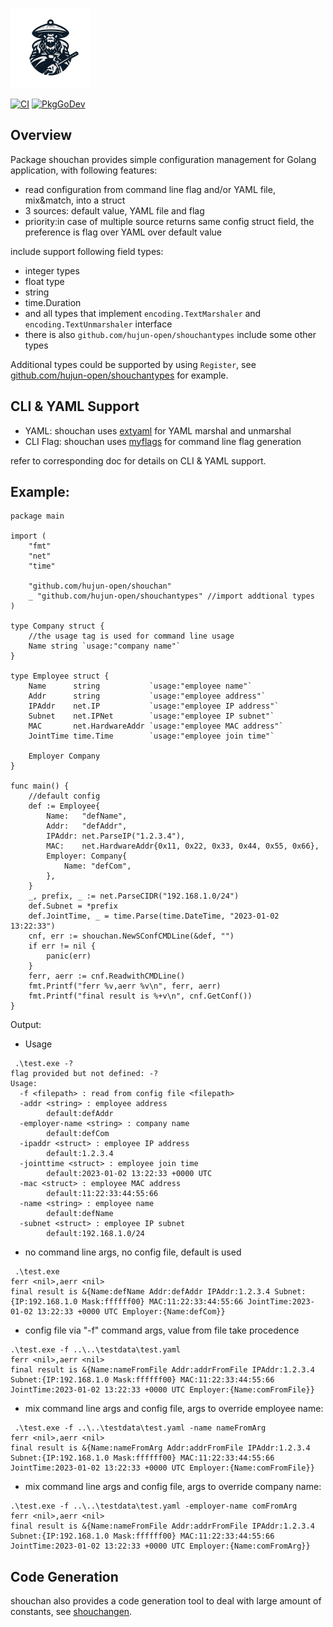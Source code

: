 ![shouchan](./logo128.png)

[![CI](https://github.com/hujun-open/shouchan/actions/workflows/main.yml/badge.svg)](https://github.com/hujun-open/shouchan/actions/workflows/main.yml)
[![PkgGoDev](https://pkg.go.dev/badge/github.com/hujun-open/shouchan)](https://pkg.go.dev/github.com/hujun-open/shouchan)

## Overview
Package shouchan provides simple configuration management for Golang application, with following features:

  - read configuration from command line flag and/or YAML file, mix&match, into a struct
  - 3 sources: default value, YAML file and flag
  - priority:in case of multiple source returns same config struct field, the preference is flag over YAML over default value

include support following field types:
- integer types
- float type
- string
- time.Duration
- and all types that implement `encoding.TextMarshaler` and `encoding.TextUnmarshaler` interface
- there is also `github.com/hujun-open/shouchantypes` include some other types

Additional types could be supported by using `Register`, see [github.com/hujun-open/shouchantypes](https://github.com/hujun-open/shouchantypes) for example. 

## CLI & YAML Support

- YAML: shouchan uses [extyaml](https://pkg.go.dev/github.com/hujun-open/extyaml) for YAML marshal and unmarshal 
- CLI Flag: shouchan uses [myflags](https://pkg.go.dev/github.com/hujun-open/myflags) for command line flag generation

refer to corresponding doc for details on CLI & YAML support. 


## Example:
```
package main

import (
	"fmt"
	"net"
	"time"

	"github.com/hujun-open/shouchan"
	_ "github.com/hujun-open/shouchantypes" //import addtional types
)

type Company struct {
	//the usage tag is used for command line usage
	Name string `usage:"company name"`
}

type Employee struct {
	Name      string           `usage:"employee name"`
	Addr      string           `usage:"employee address"`
	IPAddr    net.IP           `usage:"employee IP address"`
	Subnet    net.IPNet        `usage:"employee IP subnet"`
	MAC       net.HardwareAddr `usage:"employee MAC address"`
	JointTime time.Time        `usage:"employee join time"`

	Employer Company
}

func main() {
	//default config
	def := Employee{
		Name:   "defName",
		Addr:   "defAddr",
		IPAddr: net.ParseIP("1.2.3.4"),
		MAC:    net.HardwareAddr{0x11, 0x22, 0x33, 0x44, 0x55, 0x66},
		Employer: Company{
			Name: "defCom",
		},
	}
	_, prefix, _ := net.ParseCIDR("192.168.1.0/24")
	def.Subnet = *prefix
	def.JointTime, _ = time.Parse(time.DateTime, "2023-01-02 13:22:33")
	cnf, err := shouchan.NewSConfCMDLine(&def, "")
	if err != nil {
		panic(err)
	}
	ferr, aerr := cnf.ReadwithCMDLine()
	fmt.Printf("ferr %v,aerr %v\n", ferr, aerr)
	fmt.Printf("final result is %+v\n", cnf.GetConf())
}
```
Output:

- Usage
```	
 .\test.exe -?
flag provided but not defined: -?
Usage:
  -f <filepath> : read from config file <filepath>
  -addr <string> : employee address
        default:defAddr
  -employer-name <string> : company name
        default:defCom
  -ipaddr <struct> : employee IP address
        default:1.2.3.4
  -jointtime <struct> : employee join time
        default:2023-01-02 13:22:33 +0000 UTC
  -mac <struct> : employee MAC address
        default:11:22:33:44:55:66
  -name <string> : employee name
        default:defName
  -subnet <struct> : employee IP subnet
        default:192.168.1.0/24
```    

- no command line args, no config file, default is used
```
 .\test.exe   
ferr <nil>,aerr <nil>
final result is &{Name:defName Addr:defAddr IPAddr:1.2.3.4 Subnet:{IP:192.168.1.0 Mask:ffffff00} MAC:11:22:33:44:55:66 JointTime:2023-01-02 13:22:33 +0000 UTC Employer:{Name:defCom}}
```

- config file via "-f" command args, value from file take procedence
```
.\test.exe -f ..\..\testdata\test.yaml
ferr <nil>,aerr <nil>
final result is &{Name:nameFromFile Addr:addrFromFile IPAddr:1.2.3.4 Subnet:{IP:192.168.1.0 Mask:ffffff00} MAC:11:22:33:44:55:66 JointTime:2023-01-02 13:22:33 +0000 UTC Employer:{Name:comFromFile}}
```
- mix command line args and config file, args to override employee name:
```
 .\test.exe -f ..\..\testdata\test.yaml -name nameFromArg
ferr <nil>,aerr <nil>
final result is &{Name:nameFromArg Addr:addrFromFile IPAddr:1.2.3.4 Subnet:{IP:192.168.1.0 Mask:ffffff00} MAC:11:22:33:44:55:66 JointTime:2023-01-02 13:22:33 +0000 UTC Employer:{Name:comFromFile}}
```
- mix command line args and config file, args to override company name:
```
.\test.exe -f ..\..\testdata\test.yaml -employer-name comFromArg
ferr <nil>,aerr <nil>
final result is &{Name:nameFromFile Addr:addrFromFile IPAddr:1.2.3.4 Subnet:{IP:192.168.1.0 Mask:ffffff00} MAC:11:22:33:44:55:66 JointTime:2023-01-02 13:22:33 +0000 UTC Employer:{Name:comFromArg}}
```

## Code Generation
shouchan also provides a code generation tool to deal with large amount of constants, see [shouchangen](https://github.com/hujun-open/shouchangen).